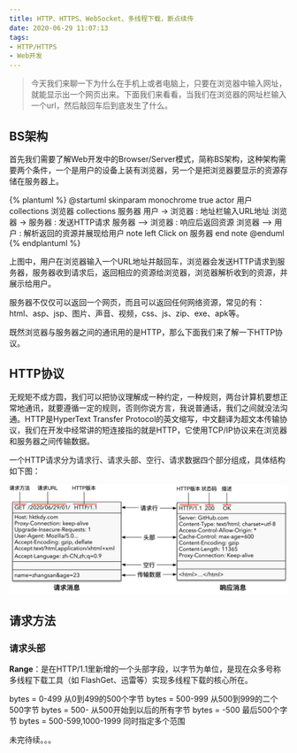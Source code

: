 ```yaml
---
title: HTTP、HTTPS、WebSocket、多线程下载，断点续传
date: 2020-06-29 11:07:13
tags: 
- HTTP/HTTPS
- Web开发
---
```


> 今天我们来聊一下为什么在手机上或者电脑上，只要在浏览器中输入网址，就能显示出一个网页出来。下面我们来看看，当我们在浏览器的网址栏输入一个url，然后敲回车后到底发生了什么。

## BS架构

首先我们需要了解Web开发中的Browser/Server模式，简称BS架构，这种架构需要两个条件，一个是用户的设备上装有浏览器，另一个是把浏览器要显示的资源存储在服务器上。

{% plantuml %}
@startuml
skinparam monochrome true
actor 用户
collections 浏览器
collections 服务器
用户 -> 浏览器 : 地址栏输入URL地址
浏览器 -> 服务器 : 发送HTTP请求
服务器 --> 浏览器 : 响应后返回资源
浏览器 --> 用户 : 解析返回的资源并展现给用户
note left
  Click on 服务器
end note
@enduml
{% endplantuml %}

上图中，用户在浏览器输入一个URL地址并敲回车，浏览器会发送HTTP请求到服务器，服务器收到请求后，返回相应的资源给浏览器，浏览器解析收到的资源，并展示给用户。

服务器不仅仅可以返回一个网页，而且可以返回任何网络资源，常见的有：html、asp、jsp、图片、声音、视频，css、js、zip、exe、apk等。

既然浏览器与服务器之间的通讯用的是HTTP，那么下面我们来了解一下HTTP协议。

## HTTP协议

无规矩不成方圆，我们可以把协议理解成一种约定，一种规则，两台计算机要想正常地通讯，就要遵循一定的规则，否则你说方言，我说普通话，我们之间就没法沟通。HTTP是HyperText Transfer Protocol的英文缩写，中文翻译为超文本传输协议，我们在开发中经常讲的短连接指的就是HTTP，它使用TCP/IP协议来在浏览器和服务器之间传输数据。

一个HTTP请求分为请求行、请求头部、空行、请求数据四个部分组成，具体结构如下图：

![](/images/1593580876430.jpg)

## 请求方法

### 请求头部

**Range**：是在HTTP/1.1里新增的一个头部字段，以字节为单位，是现在众多号称多线程下载工具（如 FlashGet、迅雷等）实现多线程下载的核心所在。 

bytes = 0-499      从0到499的500个字节
bytes = 500-999  从500到999的二个500字节
bytes =  500-       从500开始到以后的所有字节
bytes = -500        最后500个字节
bytes = 500-599,1000-1999 同时指定多个范围

 未完待续。。。
